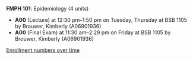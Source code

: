 **FMPH 101**: Epidemiology (4 units)

- **A00** (Lecture) at 12:30 pm–1:50 pm on Tuesday, Thursday at BSB 1105 by Brouwer, Kimberly (A06901936)
- **A00** (Final Exam) at 11:30 am–2:29 pm on Friday at BSB 1105 by Brouwer, Kimberly (A06901936)

[Enrollment numbers over time](./FMPH101.tsv)
